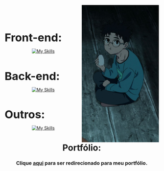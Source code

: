 <div align="center">
<img src="https://github.com/FelipeCostaq/FelipeCostaq/blob/main/okarunImage.jpg?raw=true" width="50%" align="right" />
<br><br>


<h1 align="left" style="font-size: 36px; margin-bottom: 0;">Front-end: </h1>

[![My Skills](https://skillicons.dev/icons?i=html,css,js,ts,react,bootstrap,wasm)](https://skillicons.dev)

<h1 align="left" style="font-size: 36px; margin-bottom: 0;">Back-end: </h1>

[![My Skills](https://skillicons.dev/icons?i=cs,dotnet,nodejs,java)](https://skillicons.dev)

<h1 align="left" style="font-size: 36px; margin-bottom: 0;">Outros: </h1>

[![My Skills](https://skillicons.dev/icons?i=unity,git,github)](https://skillicons.dev)


<h1>Portfólio: </h1>
<h3>Clique <a href="https://felipecdeveloper.netlify.app/">aqui</a> para ser redirecionado para meu portfólio.</h3>




